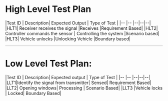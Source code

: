 # High Level Test Plan
|Test ID | Description| Expected Output | Type of Test |
|-- |-- |--|--|--|
|HLT1| Receiver receives the signal |Receives  |Requirement Based|
|HLT2| Controller commands the sensor | Controlling the system |Scenario based|
|HLT3| Vehicle unlocks |Unlocking Vehicle |Boundary based|
___
# Low Level Test Plan:
|Test ID | Description| Expected output | Type of Test |
|-- |-- |--|--|--|
|LLT1|Identify the signal from transmitter| Sensed| Requirement Based|
|LLT2| Opening windows| Processing | Scenario Based|
|LLT3 |Vehicle locks | Locked| Boundary Based|

